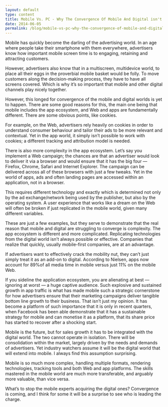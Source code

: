 ```yaml
---
layout: default
type: content
title: Mobile Vs. PC - Why The Convergence Of Mobile And Digital isn't A Reality
date: 2014-06-05
permalink: /blog/mobile-vs-pc-why-the-convergence-of-mobile-and-digital-isnt-a-reality
---
```

Mobile has quickly become the darling of the advertising world. In an age where people take their smartphone with them everywhere, advertisers know how important mobile screen time is to engaging, retaining and attracting customers.

However, advertisers also know that in a multiscreen, multidevice world, to place all their eggs in the proverbial mobile basket would be folly. To move customers along the decision-making process, they have to have all screens covered. Which is why it’s so important that mobile and other digital channels play nicely together. <!--more-->

However, this longed for convergence of the mobile and digital worlds is yet to happen. There are some good reasons for this, the main one being that mobile includes the app ecosystem, and Web and apps are fundamentally different. There are some obvious points, like cookies.

For example, on the Web, advertisers rely heavily on cookies in order to understand consumer behaviour and tailor their ads to be more relevant and contextual. Yet in the app world, it simply isn&#8217;t possible to work with cookies; a different tracking and attribution model is needed.

There is also more complexity in the app ecosystem. Let&#8217;s say you implement a Web campaign; the chances are that an advertiser would look to deliver it via a browser and would ensure that it has the big four &#8212; Firefox, Chrome, Safari and Internet Explorer. The campaign can be delivered across all of these browsers with just a few tweaks. Yet in the world of apps, ads and often landing pages are accessed within an application, not in a browser.

This requires different technology and exactly which is determined not only by the ad exchange/network being used by the publisher, but also by the operating system. A user experience that works like a dream on the Web will often be broken if just replicated in the mobile world, given many different variables.

These are just a few examples, but they serve to demonstrate that the real reason that mobile and digital are struggling to converge is complexity. The app ecosystem is different and more complicated. Replicating technologies from the digital world isn&#8217;t always possible or effective. Companies that realize that quickly, usually mobile-first companies, are at an advantage.

If advertisers want to effectively crack the mobility nut, they can&#8217;t just simply treat it as an add-on to digital. According to Nielsen, apps now account for 89%of all media time in mobile versus just 11% on the mobile Web.

If you sideline the application ecosystem, you are alienating at best &#8212; ignoring at worst &#8212; a huge captive audience. Such explosive and sustained growth in app traffic is what has made mobile such a strategic cornerstone for how advertisers ensure that their marketing campaigns deliver tangible bottom line growth to their business. That isn&#8217;t just my opinion. It has become a platform of such importance that it is only in recent quarters, when Facebook has been able demonstrate that it has a sustainable strategy for mobile and can monetise it as a platform, that its share price has started to recover after a shocking start.

Mobile is the future, but for sales growth it has to be integrated with the digital world. The two cannot operate in isolation. There will be consolidation within the market, largely driven by the needs and demands of advertisers. Yet industry watchers assume it will be the digital world that will extend into mobile. I always find this assumption surprising.

Mobile is so much more complex, handling multiple formats, rendering technologies, tracking tools and both Web and app platforms. The skills mastered in the mobile world are much more transferable, and arguably more valuable, than vice versa.

What&#8217;s to stop the mobile experts acquiring the digital ones? Convergence is coming, and I think for some it will be a surprise to see who is leading the charge.

